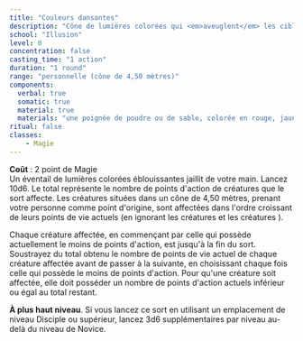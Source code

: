 ```yaml
---
title: "Couleurs dansantes"
description: "Cône de lumières colorées qui <em>aveuglent</em> les cibles."
school: "Illusion"
level: 0
concentration: false
casting_time: "1 action"
duration: "1 round"
range: "personnelle (cône de 4,50 mètres)"
components:
  verbal: true
  somatic: true
  material: true
  materials: "une poignée de poudre ou de sable, colorée en rouge, jaune et bleu"
ritual: false
classes:
    - Magie
---
```

**Coût** : 2 point de Magie  
Un éventail de lumières colorées éblouissantes jaillit de votre main. Lancez 10d6. Le total représente le nombre de points d'action de créatures que le sort affecte. Les créatures situées dans un cône de 4,50 mètres, prenant votre personne comme point d'origine, sont affectées dans l'ordre croissant de leurs points de vie actuels (en ignorant les créatures <RT l="inconscientes" t="inconscient"/> et les créatures <RT l="aveuglées" t="aveugle"/>).

Chaque créature affectée, en commençant par celle qui possède actuellement le moins de points d'action, est <RT l="aveuglée" t="aveugle"/> jusqu'à la fin du sort. Soustrayez du total obtenu le nombre de points de vie actuel de chaque créature affectée avant de passer à la suivante, en choisissant chaque fois celle qui possède le moins de points d'action. Pour qu'une créature soit affectée, elle doit posséder un nombre de points d'action actuels inférieur ou égal au total restant.

**À plus haut niveau**. Si vous lancez ce sort en utilisant un emplacement de niveau Disciple ou supérieur, lancez 3d6 supplémentaires par niveau au-delà du niveau de Novice.
